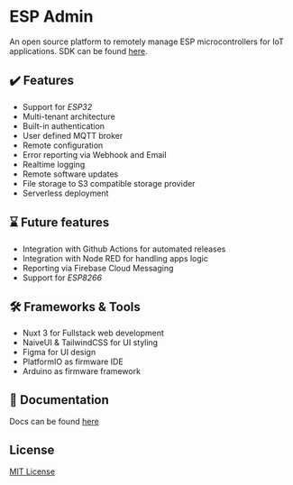 # ESP Admin

An open source platform to remotely manage ESP microcontrollers for IoT applications. SDK can be found [here](https://github.com/becem-gharbi/esp-admin-sdk).

## ✔️ Features

- Support for _ESP32_
- Multi-tenant architecture
- Built-in authentication
- User defined MQTT broker
- Remote configuration
- Error reporting via Webhook and Email
- Realtime logging
- Remote software updates
- File storage to S3 compatible storage provider
- Serverless deployment

## ⌛ Future features

- Integration with Github Actions for automated releases
- Integration with Node RED for handling apps logic
- Reporting via Firebase Cloud Messaging
- Support for _ESP8266_

## 🛠️ Frameworks & Tools

- Nuxt 3 for Fullstack web development
- NaiveUI & TailwindCSS for UI styling
- Figma for UI design
- PlatformIO as firmware IDE
- Arduino as firmware framework

## 📝 Documentation

Docs can be found [here](https://esp-admin.bg-tech.tn/getting_started)

## License

[MIT License](./LICENSE)
